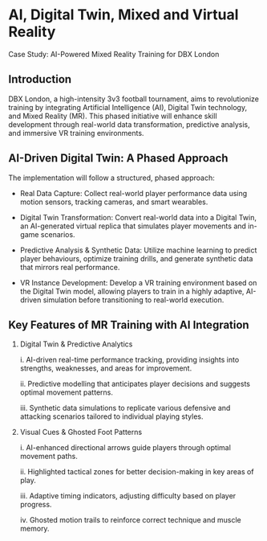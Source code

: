# AI, Digital Twin, Mixed and Virtual Reality

Case Study: AI-Powered Mixed Reality Training for DBX London

## Introduction
DBX London, a high-intensity 3v3 football tournament, aims to revolutionize training by integrating Artificial Intelligence (AI), Digital Twin technology, and Mixed Reality (MR). This phased initiative will enhance skill development through real-world data transformation, predictive analysis, and immersive VR training environments.


## AI-Driven Digital Twin: A Phased Approach
The implementation will follow a structured, phased approach:
- Real Data Capture:
  Collect real-world player performance data using motion sensors, tracking cameras, and smart wearables.

- Digital Twin Transformation:
Convert real-world data into a Digital Twin, an AI-generated virtual replica that simulates player movements and in-game scenarios.

- Predictive Analysis & Synthetic Data: Utilize machine learning to predict player behaviours, optimize training drills, and generate synthetic data that mirrors real performance.

- VR Instance Development: Develop a VR training environment based on the Digital Twin model, allowing players to train in a highly adaptive, AI-driven simulation before transitioning to real-world execution.


## Key Features of MR Training with AI Integration

1. Digital Twin & Predictive Analytics

    i. AI-driven real-time performance tracking, providing insights into strengths, weaknesses, and areas for improvement.

    ii. Predictive modelling that anticipates player decisions and suggests optimal movement patterns.


    iii. Synthetic data simulations to replicate various defensive and attacking scenarios tailored to individual playing styles.

2. Visual Cues & Ghosted Foot Patterns

    i. AI-enhanced directional arrows guide players through optimal movement paths.

    ii. Highlighted tactical zones for better decision-making in key areas of play.


    iii. Adaptive timing indicators, adjusting difficulty based on player progress.


    iv. Ghosted motion trails to reinforce correct technique and muscle memory.
